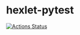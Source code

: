 # hexlet-pytest
[![Actions Status](https://github.com/wwwser11/hexlet-pytest/workflows/test.yml/badge.svg)](https://github.com/wwwser11/hexlet-pytest/actions)


